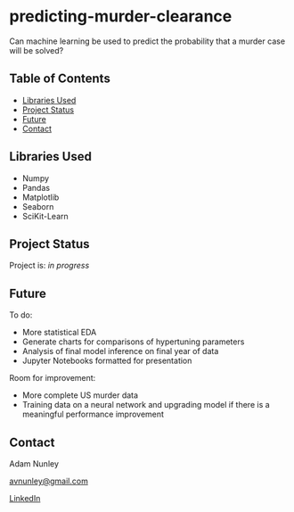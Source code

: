 # predicting-murder-clearance

Can machine learning be used to predict the probability that a murder case will be solved?

## Table of Contents
* [Libraries Used](#libraries-used)
* [Project Status](#project-status)
* [Future](#future)
* [Contact](#contact)


## Libraries Used
- Numpy
- Pandas
- Matplotlib
- Seaborn
- SciKit-Learn


## Project Status
Project is: _in progress_

## Future

To do:
- More statistical EDA
- Generate charts for comparisons of hypertuning parameters
- Analysis of final model inference on final year of data
- Jupyter Notebooks formatted for presentation


Room for improvement:
- More complete US murder data
- Training data on a neural network and upgrading model if there is a meaningful performance improvement


## Contact
Adam Nunley

avnunley@gmail.com

[LinkedIn](https://www.linkedin.com/in/adamnunley)
